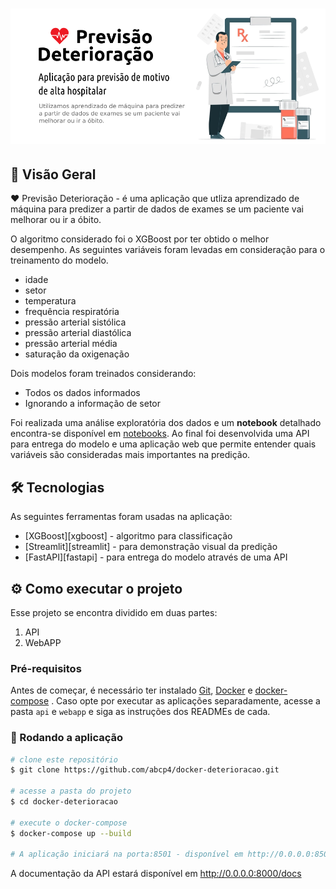 <h1 align="center">
    <img alt="Previsão Deterioração" title="#PrevisaoDeterioracao" src="./assets/banner.png" />
</h1>

## 🔖 Visão Geral

❤️ Previsão Deterioração - é uma aplicação que utliza aprendizado de máquina para predizer a partir de dados de exames se um paciente vai melhorar ou ir a óbito.

O algoritmo considerado foi o XGBoost por ter obtido o melhor desempenho. As seguintes variáveis foram levadas em consideração para o treinamento do modelo.
- idade 
- setor
- temperatura
- frequência respiratória
- pressão arterial sistólica
- pressão arterial diastólica
- pressão arterial média
- saturação da oxigenação

Dois modelos foram treinados considerando:
- Todos os dados informados
- Ignorando a informação de setor

Foi realizada uma análise exploratória dos dados e um **notebook** detalhado encontra-se disponível em [notebooks](notebooks). Ao final foi desenvolvida uma API para entrega do modelo e uma aplicação web que permite entender quais variáveis são consideradas mais importantes na predição.

## 🛠 Tecnologias

As seguintes ferramentas foram usadas na aplicação:

- [XGBoost][xgboost] - algoritmo para classificação
- [Streamlit][streamlit] - para demonstração visual da predição
- [FastAPI][fastapi] - para entrega do modelo através de uma API


## :gear: Como executar o projeto

Esse projeto se encontra dividido em duas partes:
1. API
2. WebAPP

### Pré-requisitos

Antes de começar,  é necessário ter instalado [Git](https://git-scm.com), [Docker][docker] e [docker-compose](compose) . Caso opte por executar as aplicações separadamente, acesse a pasta `api` e `webapp` e siga as instruções dos READMEs de cada.

### 🎲 Rodando a aplicação

```bash
# clone este repositório
$ git clone https://github.com/abcp4/docker-deterioracao.git

# acesse a pasta do projeto
$ cd docker-deterioracao

# execute o docker-compose
$ docker-compose up --build

# A aplicação iniciará na porta:8501 - disponível em http://0.0.0.0:8501
```
A documentação da API estará disponível em http://0.0.0.0:8000/docs



[docker]: https://docs.docker.com/engine/install/
[compose]: https://docs.docker.com/compose/
[notebooks]: https://github.com/abcp4/docker-deterioracao/notebooks

